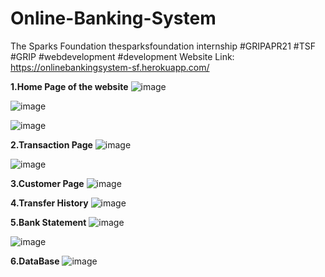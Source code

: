 # Online-Banking-System
The Sparks Foundation thesparksfoundation internship #GRIPAPR21 #TSF #GRIP #webdevelopment #development
Website Link: https://onlinebankingsystem-sf.herokuapp.com/

**1.Home Page of the website**
![image](https://user-images.githubusercontent.com/75359203/114749240-5ac9ba80-9d70-11eb-919f-14787ed57b2d.png)

![image](https://user-images.githubusercontent.com/75359203/114749603-ba27ca80-9d70-11eb-8a1d-fc159ea4643f.png)

![image](https://user-images.githubusercontent.com/75359203/114749719-d7f52f80-9d70-11eb-8954-8a707195d217.png)

**2.Transaction Page**
![image](https://user-images.githubusercontent.com/75359203/115207901-a803ae80-a119-11eb-908a-f8c9102a7be8.png)

![image](https://user-images.githubusercontent.com/75359203/115206812-9a99f480-a118-11eb-8c7c-b2fdd364713f.png)

**3.Customer Page**
![image](https://user-images.githubusercontent.com/75359203/114911283-7bf7dd00-9e3c-11eb-9bb6-1c8674c2e08e.png)

**4.Transfer History**
![image](https://user-images.githubusercontent.com/75359203/115206203-fa43d000-a117-11eb-92a4-cffa80a51dd8.png)

**5.Bank Statement**
![image](https://user-images.githubusercontent.com/75359203/114911917-0cceb880-9e3d-11eb-8c9c-7a3a880c4277.png)

![image](https://user-images.githubusercontent.com/75359203/114911981-1bb56b00-9e3d-11eb-8b47-a57b8e8c1fc9.png)

**6.DataBase**
![image](https://user-images.githubusercontent.com/75359203/114751709-1ab80700-9d73-11eb-94ae-4019155c5b6f.png)

